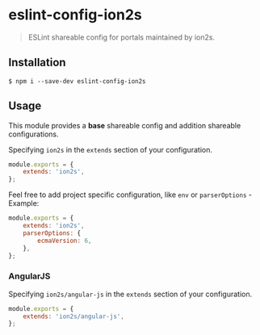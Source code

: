 eslint-config-ion2s
===================

> ESLint shareable config for portals maintained by ion2s.


## Installation

```
$ npm i --save-dev eslint-config-ion2s
```


## Usage

This module provides a __base__ shareable config and addition shareable configurations.

Specifying `ion2s` in the `extends` section of your configuration.
```js
module.exports = {
    extends: 'ion2s',
};
```

Feel free to add project specific configuration, like `env` or `parserOptions` - Example:
```js
module.exports = {
    extends: 'ion2s',
    parserOptions: {
        ecmaVersion: 6,
    },
};

```


### AngularJS

Specifying `ion2s/angular-js` in the `extends` section of your configuration.
```js
module.exports = {
    extends: 'ion2s/angular-js',
};
```
